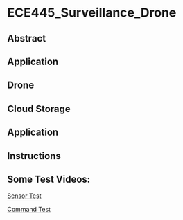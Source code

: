 # ECE445_Surveillance_Drone

## Abstract

## Application

## Drone

## Cloud Storage

## Application

## Instructions

## Some Test Videos:
[Sensor Test](https://drive.google.com/file/d/1JHddWSbrLJgTwXRT1GT1PC6u4QnlyP4Z/view?usp=sharing)

[Command Test](https://drive.google.com/file/d/1ZHc8pTtDRF40xnmZzDQPJSrRR4m5kNAQ/view?usp=sharing)
